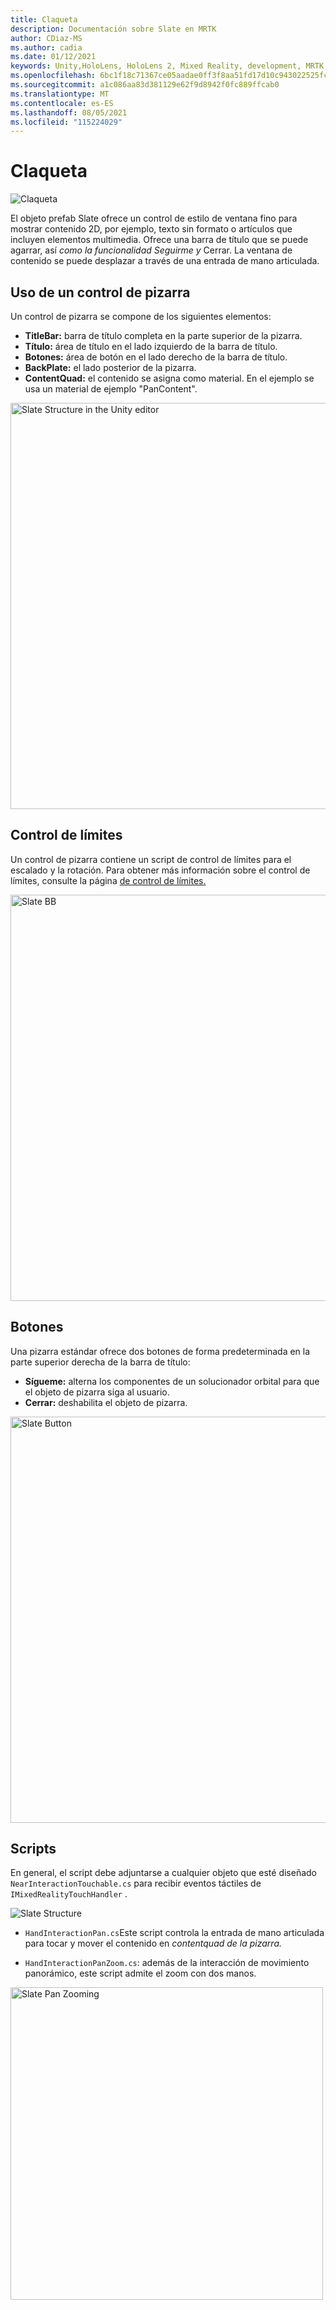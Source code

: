 ```yaml
---
title: Claqueta
description: Documentación sobre Slate en MRTK
author: CDiaz-MS
ms.author: cadia
ms.date: 01/12/2021
keywords: Unity,HoloLens, HoloLens 2, Mixed Reality, development, MRTK, Slate,
ms.openlocfilehash: 6bc1f18c71367ce05aadae0ff3f8aa51fd17d10c943022525fc5043d8d7989a2
ms.sourcegitcommit: a1c086aa83d381129e62f9d8942f0fc889ffcab0
ms.translationtype: MT
ms.contentlocale: es-ES
ms.lasthandoff: 08/05/2021
ms.locfileid: "115224029"
---
```

# <a name="slate"></a>Claqueta

![Claqueta](../images/slate/MRTK_Slate_Main.png)

El objeto prefab Slate ofrece un control de estilo de ventana fino para mostrar contenido 2D, por ejemplo, texto sin formato o artículos que incluyen elementos multimedia. Ofrece una barra de título que se puede agarrar, así *como la funcionalidad Seguirme* *y* Cerrar. La ventana de contenido se puede desplazar a través de una entrada de mano articulada.

## <a name="how-to-use-a-slate-control"></a>Uso de un control de pizarra

Un control de pizarra se compone de los siguientes elementos:

* **TitleBar:** barra de título completa en la parte superior de la pizarra.
* **Título:** área de título en el lado izquierdo de la barra de título.
* **Botones:** área de botón en el lado derecho de la barra de título.
* **BackPlate:** el lado posterior de la pizarra.
* **ContentQuad:** el contenido se asigna como material. En el ejemplo se usa un material de ejemplo "PanContent".

<img src="../images/slate/MRTK_SlateStructure.jpg" width="650" alt="Slate Structure in the Unity editor">

## <a name="bounds-control"></a>Control de límites

Un control de pizarra contiene un script de control de límites para el escalado y la rotación. Para obtener más información sobre el control de límites, consulte la página [de control de límites.](bounds-control.md)

<img src="../images/slate/MRTK_Slate_BB.jpg" width="650" alt="Slate BB">

## <a name="buttons"></a>Botones

Una pizarra estándar ofrece dos botones de forma predeterminada en la parte superior derecha de la barra de título:

* **Sígueme:** alterna los componentes de un solucionador orbital para que el objeto de pizarra siga al usuario.
* **Cerrar:** deshabilita el objeto de pizarra.

<img src="../images/slate/MRTK_Slate_Buttons.jpg" width="650" alt="Slate Button">

## <a name="scripts"></a>Scripts

En general, el script debe adjuntarse a cualquier objeto que esté diseñado `NearInteractionTouchable.cs` para recibir eventos táctiles de `IMixedRealityTouchHandler` .

<img src="../images/slate/MRTK_Slate_Scripts.png" alt="Slate Structure">

* `HandInteractionPan.cs`Este script controla la entrada de mano articulada para tocar y mover el contenido en *contentquad de la pizarra.*

* `HandInteractionPanZoom.cs`: además de la interacción de movimiento panorámico, este script admite el zoom con dos manos.

<img src="../images/slate/MRTK_Slate_PanZoom.png" width="500" alt="Slate Pan Zooming">
